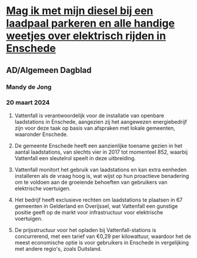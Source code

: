 # [Mag ik met mijn diesel bij een laadpaal parkeren en alle handige weetjes over elektrisch rijden in Enschede](https://advance.lexis.com/api/document?collection=news&id=urn:contentItem:6BKP-2RT1-DY0X-939Y-00000-00&context=1519360)
## AD/Algemeen Dagblad
### Mandy de Jong
### 20 maart 2024

1. Vattenfall is verantwoordelijk voor de installatie van openbare laadstations in Enschede, aangezien zij het aangewezen energiebedrijf zijn voor deze taak op basis van afspraken met lokale gemeenten, waaronder Enschede.

2. De gemeente Enschede heeft een aanzienlijke toename gezien in het aantal laadstations, van slechts vier in 2017 tot momenteel 852, waarbij Vattenfall een sleutelrol speelt in deze uitbreiding.

3. Vattenfall monitort het gebruik van laadstations en kan extra eenheden installeren als de vraag hoog is, wat wijst op hun proactieve benadering om te voldoen aan de groeiende behoeften van gebruikers van elektrische voertuigen.

4. Het bedrijf heeft exclusieve rechten om laadstations te plaatsen in 67 gemeenten in Gelderland en Overijssel, wat Vattenfall een gunstige positie geeft op de markt voor infrastructuur voor elektrische voertuigen.

5. De prijsstructuur voor het opladen bij Vattenfall-stations is concurrerend, met een tarief van €0,29 per kilowattuur, waardoor het de meest economische optie is voor gebruikers in Enschede in vergelijking met andere regio's, zoals Duitsland.